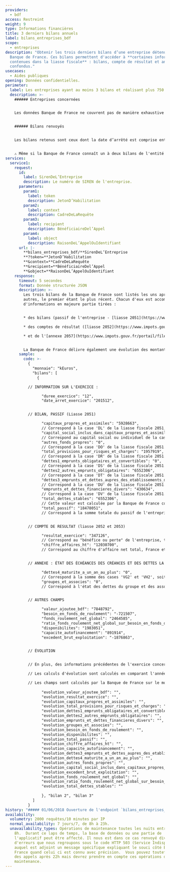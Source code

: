 ```yaml
---
providers:
  - bdf
access: Restreint
weight: 9
type: Informations financières
title: 3 derniers bilans annuels
label: bilans_entreprises_bdf
scope:
  - entreprises
description: "Obtenir les trois derniers bilans d’une entreprise détenus par la
  Banque de France. Ces bilans permettent d'accéder à **certaines informations
  contenues dans la liasse fiscale** : bilans, compte de résultat et annexes
  confondus."
usecases:
  - Aides publiques
opening: Données confidentielles.
perimeter:
  label: Les entreprises ayant au moins 3 bilans et réalisant plus 750 000€ de CA.
  description: >-
    ###### Entreprises concernées


    Les données Banque de France ne couvrent pas de manière exhaustive tous les SIREN. Notamment, seules les entreprises réalisant un chiffre d'affaire supérieur à 750 000 euros et ayant *a minima* trois bilans sont disponibles. 


    ###### Bilans renvoyés


    Les bilans retenus sont ceux dont la date d’arrêté est comprise entre le mois en cours \[MM/AAAA], et 4 ans en arrière \[MM+1/AAAA-4]. <br> *Par exemple pour un appel le 17 janvier 2020, les bilans retenus ont une date d'arrêt comprise entre le 1er février 2016 et le 17 janvier 2020.*


    ⚠️ Même si la Banque de France connaît un à deux bilans de l'entité appelée mais pas les trois derniers, aucune données sera transmise et l'erreur 404 sera renvoyée.
services:
  service1:
    request:
      id:
        label: SirenDeL’Entreprise
        description: Le numéro de SIREN de l'entreprise.
      parameters:
        param1:
          label: token
          description: JetonD’Habilitation
        param2:
          label: context
          description: CadreDeLaRequête
        param3:
          label: recipient
          description: BénéficiaireDel’Appel
        param4:
          label: object
          description: RaisonDeL’AppelOuIdentifiant
      url: |-
        **bilans_entreprises_bdf/**SirenDeL’Entreprise
        **?token=**JetonD’Habilitation
        **&context=**CadreDeLaRequête
        **&recipient=**BénéficiaireDel’Appel
        **&object=**RaisonDeL’AppelOuIdentifiant
    response:
      timeout: 5 secondes
      format: Donnée structurée JSON
      description: >-
        Les trois bilans de la Banque de France sont listés les uns après les
        autres, le premier étant le plus récent. Chacun d'eux est accompagné
        d'informations en majeure partie tirées : 


        * des bilans (passif de l'entreprise - [liasse 2051](https://www.impots.gouv.fr/portail/files/formulaires/2051-sd/2018/2051-sd_2146.pdf)) ; 

        * des comptes de résultat ([liasse 2052](https://www.impots.gouv.fr/portail/files/formulaires/2052-sd/2018/2052-sd_2117.pdf) et [liasse 2053](https://www.impots.gouv.fr/portail/files/formulaires/2053-sd/2018/2053-sd_2116.pdf)) ;

        * et de l'[annexe 2057](https://www.impots.gouv.fr/portail/files/formulaires/2057-sd/2018/2057-sd_2121.pdf) concernant l'état des échéances des créances et des dettes à la clôture de l'exercice.


        La Banque de France délivre également une évolution des montants de l'exercice concerné avec l'année N-1, quand les durées d'exercices sont identiques.
      sample:
        code: >-
          {
            "monnaie": "kEuros",
            "bilans": [
              {

          // INFORMATION SUR L'EXERCICE :

                "duree_exercice": "12",
                "date_arret_exercice": "201512",


          // BILAN, PASSIF (Liasse 2051)

                "capitaux_propres_et_assimiles": "5928663",
                // Correspond à la case 'DL' de la liasse fiscale 2051, soit le total des capitaux propres inscrits dans le passif.
                "capital_social_inclus_dans_capitaux_propres_et_assimiles": "3800000", 
                // Correspond au capital social ou individuel de la case 'DA' de la liasse fiscale 2051, ce montant est inclu dans la somme précédente 'capitaux_propres_et_assimilés'.
                "autres_fonds_propres": "0",
                // Correspond à la case 'DO' de la liasse fiscale 2051.
                "total_provisions_pour_risques_et_charges": "1957919",
                // Correspond à la case 'DR' de la liasse fiscale 2051.
                "dettes1_emprunts_obligataires_et_convertibles": "0",
                // Correspond à la case 'DS' de la liasse fiscale 2051.
                "dettes2_autres_emprunts_obligataires": "6552306",
                // Correspond à la case 'DT' de la liasse fiscale 2051.
                "dettes3_emprunts_et_dettes_aupres_des_etablissements_de_credit": "0",
                // Correspond à la case 'DU' de la liasse fiscale 2051.
                "emprunts_et_dettes_financieres_divers": "430634",
                // Correspond à la case 'DV' de la liasse fiscale 2051.
                "total_dettes_stables": "6552306",
                // Cette valeur est calculée par la Banque de France comme suit : 'dettes1_emprunts_obligataires_et_convertibles' + 'dettes2_autres_emprunts_obligataires' + 'dettes3_emprunts_et_dettes_aupres_des_etablissements_de_credit' - 'dettes4_maturite_a_un_an_au_plus'. Dans le cas ou un des termes du calcul ne serait pas renseigné, il est considéré comme ayant une valeur nulle pour le calcul.
                "total_passif": "18478051",
                // Correspond à la somme totale du passif de l'entreprise, soit ses capitaux propres, ses fonds propres, ses provisions pour risques et ses charges, ainsi que ses dettes (case 'EE' de la liasse fiscale 2051).


          // COMPTE DE RESULTAT (liasse 2052 et 2053)

                "resultat_exercice": "347126",
                // Correspond au "bénéfice ou perte" de l'entreprise, total des produits - total des charges (case 'HN' de la liasse fiscale 2053).
                "chiffre_affaires_ht": "12030700",
                // Correspond au chiffre d'affaire net total, France et exportations & livraisons intercommunautaires (case 'FL' de la liasse fiscale 2052).


          // ANNEXE : ÉTAT DES ÉCHÉANCES DES CRÉANCES ET DES DETTES LA CLÔTURE DE L'EXERCICE (liasse fiscale 2057).

                "dettes4_maturite_a_un_an_au_plus": "0",
                // Correspond à la somme des cases 'VG2' et 'VH2', soit les emprunts et dettes auprès des établissements de crédit à un an au plus par rapport à l'exercice.
                "groupes_et_associes": "0",
                // Correspond à l'état des dettes du groupe et des associés, case 'VI' de la liasse fiscale 2057.


          // AUTRES CHAMPS

                "valeur_ajoutee_bdf": "7848792",
                "besoin_en_fonds_de_roulement": "-721507",
                "fonds_roulement_net_global": "2464585",
                "ratio_fonds_roulement_net_global_sur_besoin_en_fonds_de_roulement": "-",
                "disponibilites": "1983051",
                "capacite_autofinancement": "891914",
                "excedent_brut_exploitation": "-1876863",


          // ÉVOLUTION


          // En plus, des informations précédentes de l'exercice concerné, la Banque de France renvoit également des données d'évolution par rapport à l'année précédente. 

          // Les calculs d'évolution sont calculés en comparant l'année N par rapport à l'année N-1. Ces montants ne sont fournis que si les liasses fiscales N et N-1 ont la même durée d'exercice.

          // Les champs sont calculés par la Banque de France sur le mode suivant : (valeur à date N - valeur à date N-1) * 100 / valeur absolue (valeur à date N-1).    
                
                "evolution_valeur_ajoutee_bdf": "",
                "evolution_resultat_exercice": "",
                "evolution_capitaux_propres_et_assimiles": "",
                "evolution_total_provisions_pour_risques_et_charges": "",
                "evolution_dettes1_emprunts_obligataires_et_convertibles": "",
                "evolution_dettes2_autres_emprunts_obligataires": "",
                "evolution_emprunts_et_dettes_financieres_divers": "",
                "evolution_groupes_et_associes": "",
                "evolution_besoin_en_fonds_de_roulement": "",
                "evolution_disponibilites": "",
                "evolution_total_passif": "",
                "evolution_chiffre_affaires_ht": "",
                "evolution_capacite_autofinancement": "",
                "evolution_dettes3_emprunts_et_dettes_aupres_des_etablissements_de_credit": "",
                "evolution_dettes4_maturite_a_un_an_au_plus": "",
                "evolution_autres_fonds_propres": "",
                "evolution_capital_social_inclus_dans_capitaux_propres_et_assimiles": "",
                "evolution_excedent_brut_exploitation": "",
                "evolution_fonds_roulement_net_global": "",
                "evolution_ratio_fonds_roulement_net_global_sur_besoin_en_fonds_de_roulement": "",
                "evolution_total_dettes_stables": ""
                
                }, "bilan 2", "bilan 3"
            ]
          }
history: "##### 01/06/2018 Ouverture de l'endpoint `bilans_entreprises_bdf`"
availability:
  volumetry: 2000 requêtes/10 minutes par IP
  normal_availability: 7 jours/7, de 8h à 23h.
  unavailability_types: Opérations de maintenance toutes les nuits entre 23h et
    8h.  Durant ce laps de temps, la base de données ou une partie de
    l'applicatif peut être affecté. Il nous est dans ce cas renvoyé divers codes
    d'erreurs que nous regroupons sous le code HTTP 503 (Service Indisponible)
    auquel est adjoint un message spécifique expliquant le souci côté Banque De
    France quand celui ci est connu avec précision.  Vous pouvez toutefois faire
    des appels après 22h mais devrez prendre en compte ces opérations de
    maintenance.
---
```

